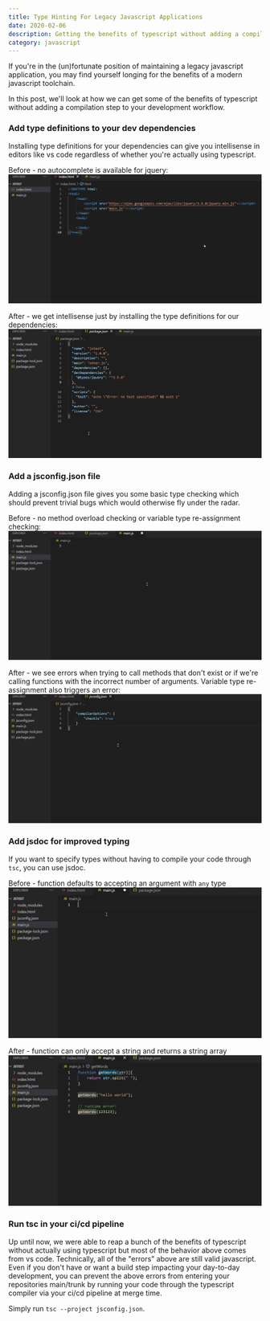 ```yaml
---
title: Type Hinting For Legacy Javascript Applications
date: 2020-02-06
description: Getting the benefits of typescript without adding a compilation step to your toolchain
category: javascript
---
```


If you're in the (un)fortunate position of maintaining a legacy javascript application, you may find yourself longing for the benefits of a modern javascript toolchain. 

In this post, we'll look at how we can get some of the benefits of typescript without adding a compilation step to your development workflow.


### Add type definitions to your dev dependencies

Installing type definitions for your dependencies can give you intellisense in editors like vs code regardless of whether you're actually using typescript.

Before - no autocomplete is available for jquery:
![VS code without type definitions](/images/packagejsonbefore.gif)

After - we get intellisense just by installing the type definitions for our dependencies:
![VS code with type definitions](/images/packagejsonafter.gif)



### Add a jsconfig.json file

Adding a jsconfig.json file gives you some basic type checking which should prevent trivial bugs which would otherwise fly under the radar.

Before - no method overload checking or variable type re-assignment checking:
![VS code without jsconfig.json](/images/jsconfigbefore.gif)

After - we see errors when trying to call methods that don't exist or if we're calling functions with the incorrect number of arguments. Variable type re-assignment also triggers an error:
![VS code without jsconfig.json](/images/jsconfigafter.gif)


### Add jsdoc for improved typing

If you want to specify types without having to compile your code through `tsc`, you can use jsdoc.

Before - function defaults to accepting an argument with `any` type
![VS code without jsdoc](/images/jsdocbefore.gif)

After - function can only accept a string and returns a string array
![VS code with jsodc](/images/jsdocafter.gif)

### Run tsc in your ci/cd pipeline

Up until now, we were able to reap a bunch of the benefits of typescript without actually using typescript but most of the behavior above comes from vs code. Technically, all of the "errors" above are still valid javascript.
Even if you don't have or want a build step impacting your day-to-day development, you can prevent the above errors from entering your repositories main/trunk by running your code through the typescript compiler via your ci/cd pipeline at merge time.

Simply run `tsc --project jsconfig.json`.
